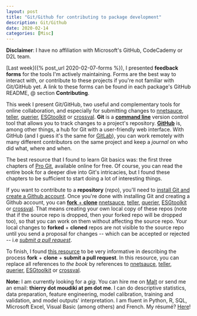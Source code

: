 ```yaml
---
layout: post
title: "Git/Github for contributing to package development"
description: Git/Github
date: 2020-02-14
categories: [Misc]
---
```


__Disclaimer__: I have no affiliation with Microsoft's GitHub, CodeCademy or D2L team. 

[Last week]({% post_url 2020-02-07-forms %}), I presented __feedback forms__ for the tools I'm actively maintaining. Forms are the best way to interact with, or contribute to these projects if you're not familiar with Git/GitHub yet. A link to these forms can be found in each package's GitHub README, @ section __Contributing__. 

This week I present Git/GitHub, two useful and complementary tools for online collaboration, and especially for submitting changes to [nnetsauce](https://github.com/thierrymoudiki/nnetsauce), [teller](https://github.com/thierrymoudiki/teller), [querier](https://github.com/thierrymoudiki/querier), [ESGtoolkit](https://github.com/thierrymoudiki/ESGtoolkit) or [crossval](https://github.com/thierrymoudiki/crossval). __Git__ is a [__command line__](https://www.codecademy.com/articles/command-line-commands) version control tool that allows you to track changes to a project's repository. [__GitHub__](https://github.com/) is, among other things, a hub for Git with a user-friendly web interface. With GitHub (and I guess it's the same for [GitLab](https://about.gitlab.com/)), you can work remotely with many different contributors on the same project and keep a _journal_ on who did what, where and when.

The best resource that I found to learn Git basics was: the first three chapters of [Pro Git](https://git-scm.com/book/en/v2),  available online for free. Of course, you can read the entire book for a deeper dive into Git's intricacies, but I found these chapters to be sufficient to start doing a lot of interesting things. 

If you want to contribute to a __repository__ (_repo_), you'll need to [install Git and create a Github account](https://help.github.com/en/github/getting-started-with-github/set-up-git). Once you're done with installing Git and creating a Github account, you can [__fork__ + __clone__](https://help.github.com/en/github/getting-started-with-github/fork-a-repo) [nnetsauce](https://github.com/thierrymoudiki/nnetsauce), [teller](https://github.com/thierrymoudiki/teller), [querier](https://github.com/thierrymoudiki/querier), [ESGtoolkit](https://github.com/thierrymoudiki/ESGtoolkit) or [crossval](https://github.com/thierrymoudiki/crossval). That means creating your own local copy of these repos (note that if the source repo is dropped, then your forked repo will be dropped too), so that you can work on them without affecting the source repo. Your local changes to __forked__ + __cloned__ repos are not visible to the source repo until you send a proposal for changes -- which can be accepted or rejected -- i.e [_submit a pull request_](https://help.github.com/en/github/collaborating-with-issues-and-pull-requests/creating-a-pull-request).

To finish, I found [this resource](https://d2l.ai/chapter_appendix-tools-for-deep-learning/contributing.html) to be very informative in describing the process __fork__ + __clone__ + __submit a pull request__. In this resource, you can replace all references to _the book_ by references to [nnetsauce](https://github.com/thierrymoudiki/nnetsauce), [teller](https://github.com/thierrymoudiki/teller), [querier](https://github.com/thierrymoudiki/querier), [ESGtoolkit](https://github.com/thierrymoudiki/ESGtoolkit) or [crossval](https://github.com/thierrymoudiki/crossval). 

__Note:__ I am currently looking for a _gig_. You can hire me on [Malt](https://www.malt.fr/profile/thierrymoudiki) or send me an email: __thierry dot moudiki at pm dot me__. I can do descriptive statistics, data preparation, feature engineering, model calibration, training and validation, and model outputs' interpretation. I am fluent in Python, R, SQL, Microsoft Excel, Visual Basic (among others) and French. My résumé? [Here]({{base}}/cv/thierry-moudiki.pdf)!



